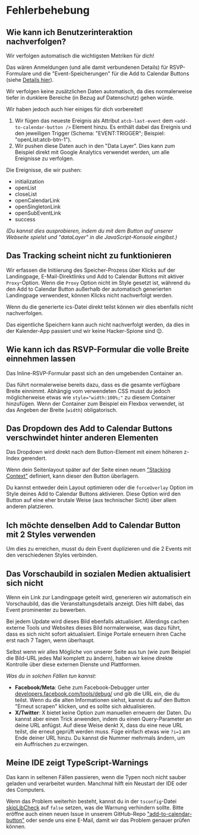 
# Fehlerbehebung

## Wie kann ich Benutzerinteraktion nachverfolgen?

Wir verfolgen automatisch die wichtigsten Metriken für dich!

Das wären Anmeldungen (und alle damit verbundenen Details) für RSVP-Formulare und die "Event-Speicherungen" für die Add to Calendar Buttons (siehe [Details hier](/de/application-manual/analytics.html)).

Wir verfolgen keine zusätzlichen Daten automatisch, da dies normalerweise tiefer in dunklere Bereiche (in Bezug auf Datenschutz) gehen würde.

Wir haben jedoch auch hier einiges für dich vorbereitet!

1. Wir fügen das neueste Ereignis als Attribut `atcb-last-event` dem `<add-to-calendar-button />` Element hinzu. Es enthält dabei das Ereignis und den jeweiligen Trigger (Schema: "EVENT:TRIGGER"; Beispiel: "openList:atcb-btn-1").
2. Wir pushen diese Daten auch in den "Data Layer". Dies kann zum Beispiel direkt mit Google Analytics verwendet werden, um alle Ereignisse zu verfolgen.

Die Ereignisse, die wir pushen:

* initialization
* openList
* closeList
* openCalendarLink
* openSingletonLink
* openSubEventLink
* success

*(Du kannst dies ausprobieren, indem du mit dem Button auf unserer Webseite spielst und "dataLayer" in die JavaScript-Konsole eingibst.)*

## Das Tracking scheint nicht zu funktionieren

Wir erfassen die Initiierung des Speicher-Prozess über Klicks auf der Landingpage, E-Mail-Direktlinks und Add to Calendar Buttons mit aktiver `Proxy`-Option. Wenn die `Proxy` Option nicht im Style gesetzt ist, während du den Add to Calendar Button außerhalb der automatisch generierten Landingpage verwendest, können Klicks nicht nachverfolgt werden.

Wenn du die generierte ics-Datei direkt teilst können wir dies ebenfalls nicht nachverfolgen.

Das eigentliche Speichern kann auch nicht nachverfolgt werden, da dies in der Kalender-App passiert und wir keine Hacker-Spione sind 😉.

## Wie kann ich das RSVP-Formular die volle Breite einnehmen lassen

Das Inline-RSVP-Formular passt sich an den umgebenden Container an.

Das führt normalerweise bereits dazu, dass es die gesamte verfügbare Breite einnimmt. Abhängig vom verwendeten CSS musst du jedoch möglicherweise etwas wie `style="width:100%;"` zu diesem Container hinzufügen. Wenn der Container zum Beispiel ein Flexbox verwendet, ist das Angeben der Breite (`width`) obligatorisch.

## Das Dropdown des Add to Calendar Buttons verschwindet hinter anderen Elementen

Das Dropdown wird direkt nach dem Button-Element mit einem höheren z-Index gerendert.

Wenn dein Seitenlayout später auf der Seite einen neuen ["Stacking Context"](https://developer.mozilla.org/en-US/docs/Web/CSS/CSS_positioned_layout/Understanding_z-index/Stacking_context) definiert, kann dieser den Button überlagern.

Du kannst entweder dein Layout optimieren oder die `forceOverlay` Option im Style deines Add to Calendar Buttons aktivieren. Diese Option wird den Button auf eine eher brutale Weise (aus technischer Sicht) über allem anderen platzieren.

## Ich möchte denselben Add to Calendar Button mit 2 Styles verwenden

Um dies zu erreichen, musst du dein Event duplizieren und die 2 Events mit den verschiedenen Styles verbinden.

## Das Vorschaubild in sozialen Medien aktualisiert sich nicht

Wenn ein Link zur Landingpage geteilt wird, generieren wir automatisch ein Vorschaubild, das die Veranstaltungsdetails anzeigt. Dies hilft dabei, das Event prominenter zu bewerben.

Bei jedem Update wird dieses Bild ebenfalls aktualisiert. Allerdings cachen externe Tools und Websites dieses Bild normalerweise, was dazu führt, dass es sich nicht sofort aktualisiert. Einige Portale erneuern ihren Cache erst nach 7 Tagen, wenn überhaupt.

Selbst wenn wir alles Mögliche von unserer Seite aus tun (wie zum Beispiel die Bild-URL jedes Mal komplett zu ändern), haben wir keine direkte Kontrolle über diese externen Dienste und Plattformen.

_Was du in solchen Fällen tun kannst:_

* **Facebook/Meta**: Gehe zum Facebook-Debugger unter [developers.facebook.com/tools/debug/](https://developers.facebook.com/tools/debug/) und gib die URL ein, die du teilst. Wenn du die alten Informationen siehst, kannst du auf den Button "Erneut scrapen" klicken, und es sollte sich aktualisieren.
* **X/Twitter**: X bietet keine Option zum manuellen erneuern der Daten. Du kannst aber einen Trick anwenden, indem du einen Query-Parameter an deine URL anfügst. Auf diese Weise denkt X, dass du eine neue URL teilst, die erneut geprüft werden muss. Füge einfach etwas wie `?i=1` am Ende deiner URL hinzu. Du kannst die Nummer mehrmals ändern, um ein Auffrischen zu erzwingen.

## Meine IDE zeigt TypeScript-Warnings

Das kann in seltenen Fällen passieren, wenn die Typen noch nicht sauber geladen und verarbeitet wurden. Manchmal hilft ein Neustart der IDE oder des Computers.

Wenn das Problem weiterhin besteht, kannst du in der `tsconfig`-Datei [skipLibCheck](https://www.typescriptlang.org/tsconfig#skipLibCheck) auf `false` setzen, was die Warnung verhindern sollte.
Bitte eröffne auch einen neuen Issue in unserem GitHub-Repo ["add-to-calendar-button"](https://github.com/add2cal/add-to-calendar-button/issues/new/choose) oder sende uns eine E-Mail, damit wir das Problem genauer prüfen können.